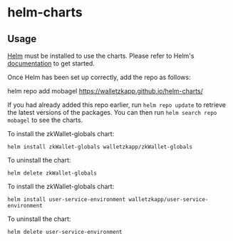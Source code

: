 # helm-charts

## Usage

[Helm](https://helm.sh) must be installed to use the charts.  Please refer to
Helm's [documentation](https://helm.sh/docs) to get started.

Once Helm has been set up correctly, add the repo as follows:

  helm repo add mobagel  https://walletzkapp.github.io/helm-charts/

If you had already added this repo earlier, run `helm repo update` to retrieve
the latest versions of the packages.  You can then run `helm search repo
mobagel` to see the charts.

To install the zkWallet-globals chart:

    helm install zkWallet-globals walletzkapp/zkWallet-globals

To uninstall the chart:

    helm delete zkWallet-globals


To install the zkWallet-globals chart:

    helm install user-service-environment walletzkapp/user-service-environment

To uninstall the chart:

    helm delete user-service-environment
